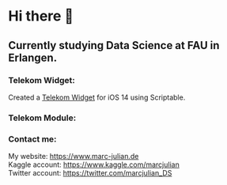 # Hi there 👋

## Currently studying Data Science at FAU in Erlangen.

### Telekom Widget:
Created a <a href="">Telekom Widget</a> for iOS 14 using Scriptable.

### Telekom Module:

### Contact me:

My website: https://www.marc-julian.de
<br>
Kaggle account: https://www.kaggle.com/marcjulian
<br>
Twitter account: https://twitter.com/marcjulian_DS
